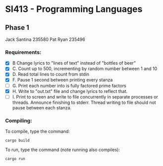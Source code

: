# SI413 - Programming Languages
## Phase 1
Jack Santina 235580 Pat Ryan 235496 

### Requirements:

- [x] B Change lyrics to "lines of text" instead of "bottles of beer"
- [x] C. Count up to 500, incrementing by random number between 1 and 10
- [x] D. Read total lines to count from stdin
- [x] F. Pause 1 second between printing every stanza
- [ ] G. Print each number into is fully factored prime factors
- [x] H. Write to "out.txt" file and change lyrics to reflect that.
- [ ] I. Print to screen and write to file concurrently in separate processes or threads. Announce finishing to stderr. Thread writing to file should not pause between each stanza.

### Compiling:
To compile, type the command:
```
cargo build

```
To run, type the command (note running also compiles):
```
cargo run
```

